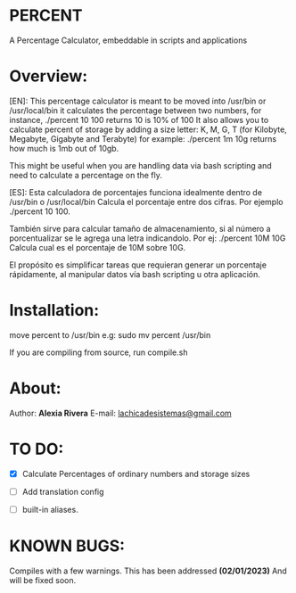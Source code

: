 # PERCENT
A Percentage Calculator, embeddable in scripts and applications

# Overview:

[EN]: This percentage calculator is meant to be moved into /usr/bin or /usr/local/bin
it calculates the percentage between two numbers, for instance, ./percent 10 100 returns 10 is 10% of 100
It also allows you to calculate percent of storage by adding a size letter: K, M, G, T (for Kilobyte, Megabyte, Gigabyte and Terabyte)
for example: ./percent 1m 10g returns how much is 1mb out of 10gb. 

This might be useful when you are handling data via bash scripting and need to calculate a percentage on the fly.

[ES]: Esta calculadora de porcentajes funciona idealmente dentro de /usr/bin o /usr/local/bin
Calcula el porcentaje entre dos cifras. Por ejemplo ./percent 10 100.

También sirve para calcular tamaño de almacenamiento, si al número a porcentualizar se le agrega una letra indicandolo. Por ej: ./percent 10M 10G 
Calcula cual es el porcentaje de 10M sobre 10G.

El propósito es simplificar tareas que requieran generar un porcentaje rápidamente, al manipular datos vía bash scripting u otra aplicación.


# Installation:

move percent to /usr/bin
e.g: sudo mv percent /usr/bin

If you are compiling from source, run compile.sh 

# About:
Author: **Alexia Rivera**
E-mail: lachicadesistemas@gmail.com

# TO DO:

- [x] Calculate Percentages of ordinary numbers and storage sizes
- [ ] Add translation config
- [ ] built-in aliases.


# KNOWN BUGS:

Compiles with a few warnings. This has been addressed **(02/01/2023)** And will be fixed soon.


